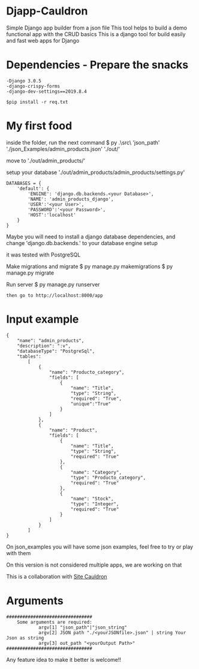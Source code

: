 # Djapp-Cauldron
Simple Django app builder from a json file
This tool helps to build a demo functional app with the CRUD basics
This is a django tool for build easily and fast web apps for Django

# Dependencies - Prepare the snacks 
    -Django 3.0.5
    -django-crispy-forms
    -django-dev-settings==2019.8.4

    $pip install -r req.txt

# My first food
inside the folder, run the next command
    $ py .\src\ 'json_path' './json_Examples/admin_products.json' './out/'

move to 
    './out/admin_products/'

setup your database
    './out/admin_products/admin_products/settings.py'

    DATABASES = {
        'default': {
            'ENGINE': 'django.db.backends.<your Database>',
            'NAME': 'admin_products_django',
            'USER':'<your User>',
            'PASSWORD':'<your Password>',
            'HOST':'localhost'
        }
    }

Maybe you will need to install a django database dependencies, and change 'django.db.backends.<your Database>' to your database engine setup

it was tested with PostgreSQL


Make migrations and migrate
    $ py manage.py makemigrations
    $ py manage.py migrate

Run server
    $ py manage.py runserver

    then go to http://localhost:8000/app

# Input example

    {
        "name": "admin_products",
        "description": ":v",
        "databaseType": "PostgreSql",
        "tables": 
            [
                {
                    "name": "Producto_category",
                    "fields": [
                        {
                            "name": "Title",
                            "type": "String",
                            "required": "True",
                            "unique":"True"
                        }
                    ]
                },
                {
                    "name": "Product",
                    "fields": [
                        {
                            "name": "Title",
                            "type": "String",
                            "required": "True"
                        },
                        {
                            "name": "Category",
                            "type": "Producto_category",
                            "required": "True"
                        },
                        {
                            "name": "Stock",
                            "type": "Integer",
                            "required": "True"
                        }
                    ]
                }
            ]
    }

On json_examples you will have some json examples, feel free to try or play with them 

On this version is not considered multiple apps, we are working on that

This is a collaboration with [Site Cauldron](http://sitecauldron.com)

# Arguments
    ################################
        Some arguments are required:
                argv[1] "json_path"|"json_string"
                argv[2] JSON path "./<yourJSONfile>.json" | string Your Json as string 
                argv[3] out_path "<yourOutput Path>"
    ################################

Any feature idea to make it better is welcome!!
